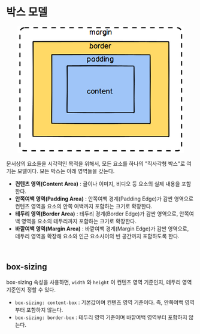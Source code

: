 # 박스 모델


<p align="center">
	<img src="./image/boxmodel.png">  
</p>

문서상의 요소들을 시각적인 목적을 위해서, 모든 요소를 하나의 "직사각형 박스"로 여기는 모델이다. 모든 박스는 아래 영역들을 갖는다.

* **컨텐츠 영역(Content Area)** : 글이나 이미지, 비디오 등 요소의 실제 내용을 포함한다.
* **안쪽여백 영역(Padding Area)** : 안쪽여백 경계(Padding Edge)가 감싼 영역으로 컨텐츠 영역을 요소의 안쪽 여백까지 포함하는 크기로 확장한다.
* **테두리 영역(Border Area)** : 테두리 경계(Border Edge)가 감싼 영역으로, 안쪽여백 영역을 요소의 테두리까지 포함하는 크기로 확장한다.
* **바깥여백 영역(Margin Area)** : 바깥여백 경계(Margin Edge)가 감싼 영역으로, 테두리 영역을 확장해 요소와 인근 요소사이의 빈 공간까지 포함하도록 한다.

<br>

## box-sizing

box-sizing 속성을 사용하면, `width` 와 `height` 이 컨텐츠 영역 기준인지, 테두리 영역 기준인지 정할 수 있다.

* `box-sizing: content-box` : 기본값이며 컨텐츠 영역 기준이다. 즉, 안쪽여백 영역부터 포함하지 않는다.
* `box-sizing: border-box` : 테두리 영역 기준이며 바깥여백 영역부터 포함하지 않는다.
